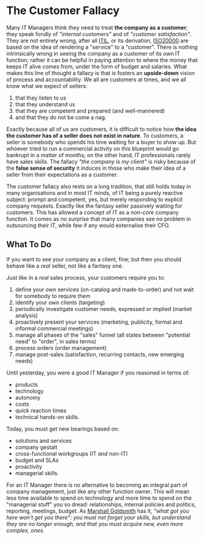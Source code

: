 <!--  IT Fallacies series CC-BY WalterVannini 2013-->

# The Customer Fallacy


Many IT Managers think they need to treat **the company as a customer**; they speak fondly of *"internal customers"* and of *"customer satisfaction"*. They are not entirely wrong, after all [ITIL](www.itil-officialsite.com "ITIL Home"), or its derivation, [ISO20000](it.wikipedia.org/wiki/ISO/IEC_20000 "ISO20000 su wikipedia.it") are based on the idea of rendering a "service" to a "customer". There is nothing intrinsically wrong in seeing the company as a customer of its own IT function; rather it can be helpful in paying attention to where the money that keeps IT alive comes from, under the form of budget and salaries. What makes this line of thought a fallacy is that is fosters an **upside-down** vision of process and accountability. We all are customers at times, and we all know what we expect of sellers:

1. that they listen to us
1. that they understand us
1. that they are competent and prepared (and well-mannered)
1. and that they do not be come a nag.

Exactly because all of us are customers, it is difficult to notice how **the idea the customer has of a seller does not exist in nature**. To customers, a seller is somebody who spends his time waiting for a buyer to show up. But whoever tried to run a commercial activity on this blueprint would go bankrupt in a matter of months; on the other hand, IT professionals rarely have sales skills. The fallacy *"the company is my client"* is risky because of the **false sense of security** it induces in those who make their idea of a seller from their expectations as a customer.

The customer fallacy also rests on a long tradition, that still holds today in many organisations and in most IT minds, of IT being a purely reactive subject: prompt and competent, yes, but merely responding to explicit company requests. Exactly like the fantasy seller passively waiting for customers. This has allowed a concept of IT as a *non-core* company function. It comes as no surprise that many companies see no problem in outsourcing their IT, while few if any would externalise their CFO.

## What To Do

If you want to see your company as a client, fine; but then you should behave like a *real* seller, not like a fantasy one.

Just like in a *real* sales process, your customers require you to:
1. define your own services (on-catalog and made-to-order) and not wait for somebody to require them
1. identify your own clients (targeting)
1. periodically investigate customer needs, expressed or implied (market analysis)
1. proactively present your services (marketing, publicity, formal and informal commercial meetings)
1. manage all phases of the "sales" funnel (all states between "potential need" to "order", in sales terms)
1. process orders (order management)
1. manage post-sales (satisfaction, recurring contacts, new emerging needs)

Until yesterday, you were a good IT Manager if you reasoned in terms of:

* products
* technology
* autonomy
* costs
* quick reaction times
* technical hands-on skills.

Today, you must get new bearings based on:
* solutions and services
* company gestalt
* cross-functional workgroups (IT *and* non-IT)
* budget and SLAs
* proactivity
* managerial skills.

For an IT Manager there is no alternative to becoming an integral part of company management, just like any other function owner. This will mean less time available to spend on technology and more time to spend on the "managerial stuff" you so dread: relationships, internal policies and politics, reporting, meetings, budget. As [Marshall Goldsmith](http://en.wikipedia.org/wiki/Marshall_Goldsmith "Marshall Goldsmith on wikipedia") has it, <cite>"what got you here won't get you there": you must not forget your skills, but understand they are no longer enough, and that you must acquire new, even more complex, ones.
